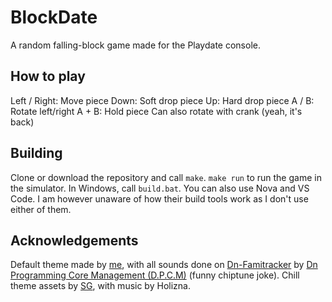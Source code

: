 # BlockDate
A random falling-block game made for the Playdate console.

## How to play

Left / Right: Move piece
Down: Soft drop piece
Up: Hard drop piece
A / B: Rotate left/right
A + B: Hold piece
Can also rotate with crank (yeah, it's back)

## Building
Clone or download the repository and call `make`. `make run` to run the game in the simulator. In Windows, call `build.bat`.
You can also use Nova and VS Code. I am however unaware of how their build tools work as I don't use either of them.

## Acknowledgements
Default theme made by [me](https://github.com/thacuber2a03), with all sounds done on [Dn-Famitracker](https://github.com/Dn-Programming-Core-Management/Dn-FamiTracker) by [Dn Programming Core Management (D.P.C.M)](https://github.com/Dn-Programming-Core-Management/) (funny chiptune joke).
Chill theme assets by [SG](https://github.com/zenzoa), with music by Holizna.
